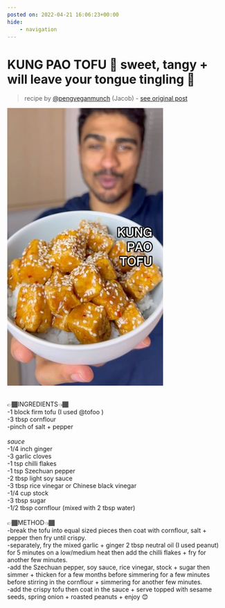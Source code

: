 ```yaml
---
posted on: 2022-04-21 16:06:23+00:00
hide:
    - navigation
---
```


# KUNG PAO TOFU 🥡 sweet, tangy + will leave your tongue tingling 👅  

> recipe by [@pengveganmunch](https://www.instagram.com/pengveganmunch/) 
(Jacob) - [see original post](https://instagram.com/p/Ccnn4dgqIKz)

![](../img/pengveganmunch_21-04-2022_1604.png)

\
👉🏾INGREDIENTS👈🏾\
-1 block firm tofu (I used @tofoo )\
-3 tbsp cornflour\
-pinch of salt + pepper\
\
*sauce*\
-1/4 inch ginger \
-3 garlic cloves\
-1 tsp chilli flakes \
-1 tsp Szechuan pepper\
-2 tbsp light soy sauce\
-3 tbsp rice vinegar or Chinese black vinegar \
-1/4 cup stock\
-3 tbsp sugar\
-1/2 tbsp cornflour (mixed with 2 tbsp water)\
\
👉🏾METHOD👈🏾\
-break the tofu into equal sized pieces then coat with cornflour, salt + pepper then fry until crispy.\
-separately, fry the mixed garlic + ginger 2 tbsp neutral oil (I used peanut) for 5 minutes  on a low/medium heat then add the chilli flakes + fry for another few minutes.\
-add the Szechuan pepper, soy sauce, rice vinegar, stock + sugar then simmer + thicken for a few months before simmering for a few minutes before stirring in the cornflour + simmering for another few minutes.\
-add the crispy tofu then coat in the sauce + serve topped with sesame seeds, spring onion + roasted peanuts + enjoy 😊 